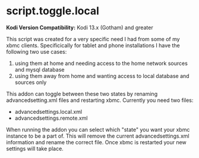 script.toggle.local
===================

__Kodi Version Compatibility:__ Kodi 13.x (Gotham) and greater

This script was created for a very specific need I had from some of my xbmc clients. Specificically for tablet and phone installations I have the following two use cases: 

1. using them at home and needing access to the home network sources and mysql database
2. using them away from home and wanting access to local database and sources only 

This addon can toggle between these two states by renaming advancedsetting.xml files and restarting xbmc. Currently you need two files: 

* advancedsettings.local.xml
* advancedsettings.remote.xml

When running the addon you can select which "state" you want your xbmc instance to be a part of. This will remove the current advancedsettings.xml information and rename the correct file. Once xbmc is restarted your new settings will take place. 
